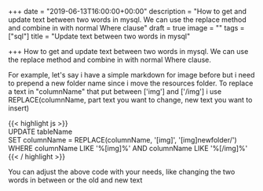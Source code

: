 +++
date = "2019-06-13T16:00:00+00:00"
description = "How to get and update text between two words in mysql. We can use the replace method and combine in with normal Where clause"
draft = true
image = ""
tags = ["sql"]
title = "Update text between two words in mysql"

+++
How to get and update text between two words in mysql. We can use the replace method and combine in with normal Where clause.

For example, let's say i have a simple markdown for image before but i need to prepend a new folder name since i move the resources folder. To replace a text in "columnName" that put between \['img'\] and \['/img'\]  i use REPLACE(columnName, part text you want to change, new text you want to insert)

{{< highlight js >}}  
UPDATE tableName  
SET columnName = REPLACE(columnName, '\[img\]', '\[img\]newfolder/') WHERE columnName LIKE '%\[img\]%' AND columnName LIKE '%\[/img\]%'  
{{< / highlight >}}

You can adjust the above code with your needs, like changing the two words in between or the old and new text